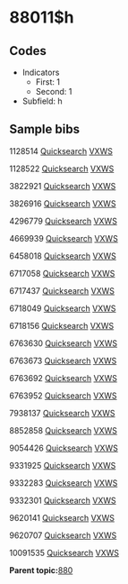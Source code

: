 # 88011$h

## Codes

-   Indicators
    -   First: 1
    -   Second: 1
-   Subfield: h

## Sample bibs

1128514 [Quicksearch](https://search.library.yale.edu/catalog/1128514) [VXWS](http://prodorbis.library.yale.edu:7014/vxws/GetHoldingsService?bibId=1128514)

1128522 [Quicksearch](https://search.library.yale.edu/catalog/1128522) [VXWS](http://prodorbis.library.yale.edu:7014/vxws/GetHoldingsService?bibId=1128522)

3822921 [Quicksearch](https://search.library.yale.edu/catalog/3822921) [VXWS](http://prodorbis.library.yale.edu:7014/vxws/GetHoldingsService?bibId=3822921)

3826916 [Quicksearch](https://search.library.yale.edu/catalog/3826916) [VXWS](http://prodorbis.library.yale.edu:7014/vxws/GetHoldingsService?bibId=3826916)

4296779 [Quicksearch](https://search.library.yale.edu/catalog/4296779) [VXWS](http://prodorbis.library.yale.edu:7014/vxws/GetHoldingsService?bibId=4296779)

4669939 [Quicksearch](https://search.library.yale.edu/catalog/4669939) [VXWS](http://prodorbis.library.yale.edu:7014/vxws/GetHoldingsService?bibId=4669939)

6458018 [Quicksearch](https://search.library.yale.edu/catalog/6458018) [VXWS](http://prodorbis.library.yale.edu:7014/vxws/GetHoldingsService?bibId=6458018)

6717058 [Quicksearch](https://search.library.yale.edu/catalog/6717058) [VXWS](http://prodorbis.library.yale.edu:7014/vxws/GetHoldingsService?bibId=6717058)

6717437 [Quicksearch](https://search.library.yale.edu/catalog/6717437) [VXWS](http://prodorbis.library.yale.edu:7014/vxws/GetHoldingsService?bibId=6717437)

6718049 [Quicksearch](https://search.library.yale.edu/catalog/6718049) [VXWS](http://prodorbis.library.yale.edu:7014/vxws/GetHoldingsService?bibId=6718049)

6718156 [Quicksearch](https://search.library.yale.edu/catalog/6718156) [VXWS](http://prodorbis.library.yale.edu:7014/vxws/GetHoldingsService?bibId=6718156)

6763630 [Quicksearch](https://search.library.yale.edu/catalog/6763630) [VXWS](http://prodorbis.library.yale.edu:7014/vxws/GetHoldingsService?bibId=6763630)

6763673 [Quicksearch](https://search.library.yale.edu/catalog/6763673) [VXWS](http://prodorbis.library.yale.edu:7014/vxws/GetHoldingsService?bibId=6763673)

6763692 [Quicksearch](https://search.library.yale.edu/catalog/6763692) [VXWS](http://prodorbis.library.yale.edu:7014/vxws/GetHoldingsService?bibId=6763692)

6763952 [Quicksearch](https://search.library.yale.edu/catalog/6763952) [VXWS](http://prodorbis.library.yale.edu:7014/vxws/GetHoldingsService?bibId=6763952)

7938137 [Quicksearch](https://search.library.yale.edu/catalog/7938137) [VXWS](http://prodorbis.library.yale.edu:7014/vxws/GetHoldingsService?bibId=7938137)

8852858 [Quicksearch](https://search.library.yale.edu/catalog/8852858) [VXWS](http://prodorbis.library.yale.edu:7014/vxws/GetHoldingsService?bibId=8852858)

9054426 [Quicksearch](https://search.library.yale.edu/catalog/9054426) [VXWS](http://prodorbis.library.yale.edu:7014/vxws/GetHoldingsService?bibId=9054426)

9331925 [Quicksearch](https://search.library.yale.edu/catalog/9331925) [VXWS](http://prodorbis.library.yale.edu:7014/vxws/GetHoldingsService?bibId=9331925)

9332283 [Quicksearch](https://search.library.yale.edu/catalog/9332283) [VXWS](http://prodorbis.library.yale.edu:7014/vxws/GetHoldingsService?bibId=9332283)

9332301 [Quicksearch](https://search.library.yale.edu/catalog/9332301) [VXWS](http://prodorbis.library.yale.edu:7014/vxws/GetHoldingsService?bibId=9332301)

9620141 [Quicksearch](https://search.library.yale.edu/catalog/9620141) [VXWS](http://prodorbis.library.yale.edu:7014/vxws/GetHoldingsService?bibId=9620141)

9620707 [Quicksearch](https://search.library.yale.edu/catalog/9620707) [VXWS](http://prodorbis.library.yale.edu:7014/vxws/GetHoldingsService?bibId=9620707)

10091535 [Quicksearch](https://search.library.yale.edu/catalog/10091535) [VXWS](http://prodorbis.library.yale.edu:7014/vxws/GetHoldingsService?bibId=10091535)

**Parent topic:**[880](../../tags/880/880.md)


